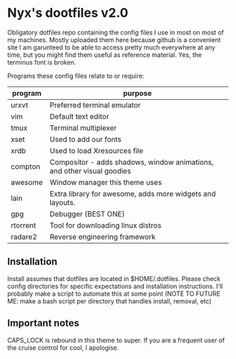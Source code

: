 # Nyx's dootfiles v2.0

Obligatory dotfiles repo containing the config files I use in most on most of
my machines.  Mostly uploaded them here because github is a convenient site I
am garunteed to be able to access pretty much everywhere at any time, but you
might find them useful as reference material.  Yes, the terminus font is
broken.

Programs these config files relate to or require:

 program  | purpose
--------- | --------
 urxvt    | Preferred terminal emulator
 vim      | Default text editor
 tmux     | Terminal multiplexer
 xset     | Used to add our fonts
 xrdb     | Used to load Xresources file
 compton  | Compositor - adds shadows, window animations, and other visual goodies
 awesome  | Window manager this theme uses
 lain     | Extra library for awesome, adds more widgets and layouts.
 gpg      | Debugger (BEST ONE)
 rtorrent | Tool for downloading linux distros
 radare2  | Reverse engineering framework

## Installation

Install assumes that dotfiles are located in $HOME/.dotfiles.  Please check
config directories for specific expectations and installation instructions.
I'll probably make a script to automate this at some point (NOTE TO FUTURE
ME: make a bash script per directory that handles install, removal, etc)

## Important notes

CAPS_LOCK is rebound in this theme to super.  If you are a frequent user of the
cruise control for cool, I apologise.
